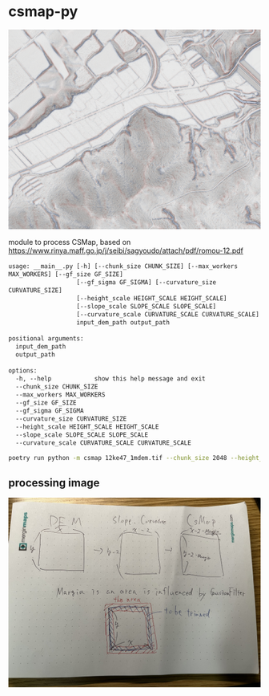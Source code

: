# csmap-py

![](./doc/csmap.png)

module to process CSMap, based on https://www.rinya.maff.go.jp/j/seibi/sagyoudo/attach/pdf/romou-12.pdf

```
usage: __main__.py [-h] [--chunk_size CHUNK_SIZE] [--max_workers MAX_WORKERS] [--gf_size GF_SIZE]
                   [--gf_sigma GF_SIGMA] [--curvature_size CURVATURE_SIZE]
                   [--height_scale HEIGHT_SCALE HEIGHT_SCALE]
                   [--slope_scale SLOPE_SCALE SLOPE_SCALE]
                   [--curvature_scale CURVATURE_SCALE CURVATURE_SCALE]
                   input_dem_path output_path

positional arguments:
  input_dem_path
  output_path

options:
  -h, --help            show this help message and exit
  --chunk_size CHUNK_SIZE
  --max_workers MAX_WORKERS
  --gf_size GF_SIZE
  --gf_sigma GF_SIGMA
  --curvature_size CURVATURE_SIZE
  --height_scale HEIGHT_SCALE HEIGHT_SCALE
  --slope_scale SLOPE_SCALE SLOPE_SCALE
  --curvature_scale CURVATURE_SCALE CURVATURE_SCALE
```

```sh
poetry run python -m csmap 12ke47_1mdem.tif --chunk_size 2048 --height_scale 200 500
```

## processing image

![](./doc/process.jpeg)